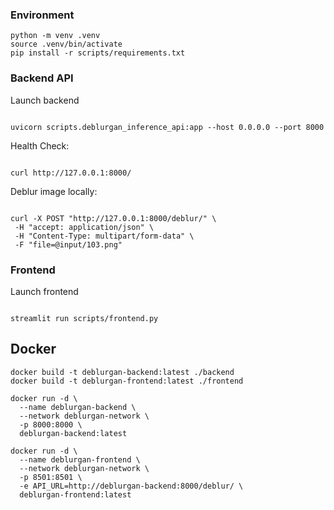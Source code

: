 ### Environment

```
python -m venv .venv
source .venv/bin/activate
pip install -r scripts/requirements.txt
```

### Backend API

Launch backend

```

uvicorn scripts.deblurgan_inference_api:app --host 0.0.0.0 --port 8000

```

Health Check:

```

curl http://127.0.0.1:8000/

```

Deblur image locally:

```

curl -X POST "http://127.0.0.1:8000/deblur/" \
 -H "accept: application/json" \
 -H "Content-Type: multipart/form-data" \
 -F "file=@input/103.png"

```

### Frontend

Launch frontend

```

streamlit run scripts/frontend.py

```

## Docker

```
docker build -t deblurgan-backend:latest ./backend
docker build -t deblurgan-frontend:latest ./frontend
```

```
docker run -d \
  --name deblurgan-backend \
  --network deblurgan-network \
  -p 8000:8000 \
  deblurgan-backend:latest

```

```
docker run -d \
  --name deblurgan-frontend \
  --network deblurgan-network \
  -p 8501:8501 \
  -e API_URL=http://deblurgan-backend:8000/deblur/ \
  deblurgan-frontend:latest

```
